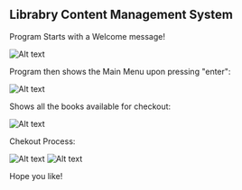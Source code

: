 ## Librabry Content Management System

Program Starts with a Welcome message!

![Alt text](<Screenshot 2023-10-18 at 1.10.21 AM.png>)


Program then shows the Main Menu upon pressing "enter":

![Alt text](<Screenshot 2023-10-18 at 1.10.32 AM.png>)

Shows all the books available for checkout:

![Alt text](<Screenshot 2023-10-18 at 1.10.53 AM.png>)

Chekout Process:

![Alt text](<Screenshot 2023-10-18 at 1.11.09 AM.png>)
![Alt text](<Screenshot 2023-10-18 at 1.11.40 AM.png>)


Hope you like!